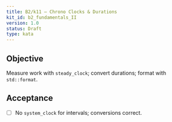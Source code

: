 ```yaml
---
title: B2/k11 — Chrono Clocks & Durations
kit_id: b2_fundamentals_II
version: 1.0
status: Draft
type: kata
---
```

## Objective
Measure work with `steady_clock`; convert durations; format with `std::format`.
## Acceptance
- [ ] No `system_clock` for intervals; conversions correct.